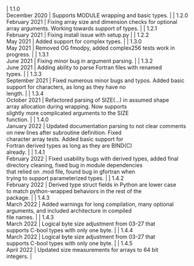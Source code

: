 | 1.1.0<br>December 2020 | Supports MODULE wrapping and basic types. |
| 1.2.0<br>February 2021 | Fixing array size and dimension checks for optional <br> array arguments. Working towards support of types. |
| 1.2.1<br>February 2021 | Fixing install issue with setup.py |
| 1.2.2<br>May 2021 | Added support for complex types. |
| 1.3.0<br>May 2021 | Removed OG fmodpy, added complex256 tests work in <br> progress. |
| 1.3.1<br>June 2021 | Fixing minor bug in argument parsing. |
| 1.3.2<br>June 2021 | Adding ability to parse Fortran files with renamed <br> types. |
| 1.3.3<br>September 2021 | Fixed numerous minor bugs and typos. Added basic <br> support for characters, as long as they have no <br> length. |
| 1.3.4<br>October 2021 | Refactored parsing of SIZE(...) in assumed shape <br> array allocation during wrapping. Now supports <br> slightly more complicated arguments to the SIZE <br> function. |
| 1.4.0<br>January 2022 | Updated documentation parsing to not clear comments <br> on new lines after subroutine definition. Fixed <br> character array tests. Added basic support for <br> Fortran derived types as long as they are BIND(C) <br> already. |
| 1.4.1<br>February 2022 | Fixed usability bugs with derived types, added final <br> directory cleaning, fixed bug in module dependencies <br> that relied on .mod file, found bug in gfortran when <br> trying to support parameterized types. |
| 1.4.2<br>February 2022 | Derived type struct fields in Python are lower case <br> to match python-wrapped behaviors in the rest of the <br> package. |
| 1.4.3<br>March 2022 | Added warnings for long compilation, many optional <br> arguments, and included architecture in compiled <br> file names. |
| 1.4.3<br>March 2022 | Logical byte size adjustment from 03-27 that <br> supports C-bool types with only one byte. |
| 1.4.4<br>March 2022 | Logical byte size adjustment from 03-27 that <br> supports C-bool types with only one byte. |
| 1.4.5<br>April 2022 | Updated size measurements for arrays to 64 bit <br> integers. |
